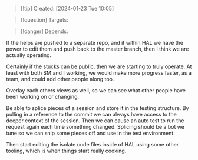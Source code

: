 
>[!tip] Created: [2024-01-23 Tue 10:05]

>[!question] Targets: 

>[!danger] Depends: 

If the helps are pushed to a separate repo, and if within HAL we have the power to edit them and push back to the master branch, then I think we are actually operating.

Certainly if the stucks can be public, then we are starting to truly operate.  At least with both SM and I working, we would make more progress faster, as a team, and could add other people along too.

Overlay each others views as well, so we can see what other people have been working on or changing.

Be able to splice pieces of a session and store it in the testing structure.  By pulling in a reference to the commit we can always have access to the deeper context of the session.  Then we can cause an auto test to run the request again each time something changed.  Splicing should be a bot we tune so we can snip some pieces off and use in the test environment.

Then start editing the isolate code files inside of HAL using some other tooling, which is when things start really cooking.